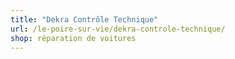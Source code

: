 ```yaml
---
title: "Dekra Contrôle Technique"
url: /le-poire-sur-vie/dekra-controle-technique/
shop: réparation de voitures
---
```

